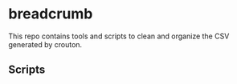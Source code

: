 # breadcrumb
This repo contains tools and scripts to clean and organize the CSV generated by crouton.

## Scripts
